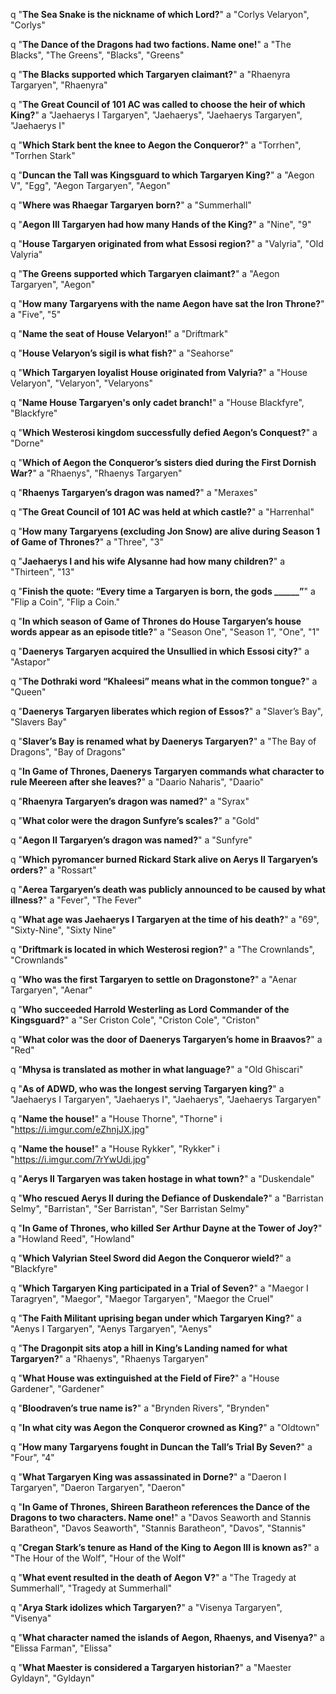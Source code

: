q "**The Sea Snake is the nickname of which Lord?**"
a "Corlys Velaryon", "Corlys"

q "**The Dance of the Dragons had two factions. Name one!**"
a "The Blacks", "The Greens", "Blacks", "Greens"

q "**The Blacks supported which Targaryen claimant?**"
a "Rhaenyra Targaryen", "Rhaenyra"

q "**The Great Council of 101 AC was called to choose the heir of which King?**"
a "Jaehaerys I Targaryen", "Jaehaerys", "Jaehaerys Targaryen", "Jaehaerys I"

q "**Which Stark bent the knee to Aegon the Conqueror?**"
a "Torrhen", "Torrhen Stark"

q "**Duncan the Tall was Kingsguard to which Targaryen King?**"
a "Aegon V", "Egg", "Aegon Targaryen", "Aegon"

q "**Where was Rhaegar Targaryen born?**"
a "Summerhall"

q "**Aegon III Targaryen had how many Hands of the King?**"
a "Nine", "9"

q "**House Targaryen originated from what Essosi region?**"
a "Valyria", "Old Valyria"

q "**The Greens supported which Targaryen claimant?**"
a "Aegon Targaryen", "Aegon"

q "**How many Targaryens with the name Aegon have sat the Iron Throne?**"
a "Five", "5"

q "**Name the seat of House Velaryon!**"
a "Driftmark"

q "**House Velaryon’s sigil is what fish?**"
a "Seahorse"

q "**Which Targaryen loyalist House originated from Valyria?**"
a "House Velaryon", "Velaryon", "Velaryons"

q "**Name House Targaryen's only cadet branch!**"
a "House Blackfyre", "Blackfyre"

q "**Which Westerosi kingdom successfully defied Aegon’s Conquest?**"
a "Dorne"

q "**Which of Aegon the Conqueror’s sisters died during the First Dornish War?**"
a "Rhaenys", "Rhaenys Targaryen"

q "**Rhaenys Targaryen’s dragon was named?**"
a "Meraxes"

q "**The Great Council of 101 AC was held at which castle?**"
a "Harrenhal"

q "**How many Targaryens (excluding Jon Snow) are alive during Season 1 of Game of Thrones?**"
a "Three", "3"

q "**Jaehaerys I and his wife Alysanne had how many children?**"
a "Thirteen", "13"

q "**Finish the quote: “Every time a Targaryen is born, the gods ______”**"
a "Flip a Coin", "Flip a Coin."

q "**In which season of Game of Thrones do House Targaryen’s house words appear as an episode title?**"
a "Season One", "Season 1", "One", "1"

q "**Daenerys Targaryen acquired the Unsullied in which Essosi city?**"
a "Astapor"

q "**The Dothraki word “Khaleesi” means what in the common tongue?**"
a "Queen"

q "**Daenerys Targaryen liberates which region of Essos?**"
a "Slaver’s Bay", "Slavers Bay"

q "**Slaver’s Bay is renamed what by Daenerys Targaryen?**"
a "The Bay of Dragons", "Bay of Dragons"

q "**In Game of Thrones, Daenerys Targaryen commands what character to rule Meereen after she leaves?**"
a "Daario Naharis", "Daario"

q "**Rhaenyra Targaryen’s dragon was named?**"
a "Syrax"

q "**What color were the dragon Sunfyre’s scales?**"
a "Gold"

q "**Aegon II Targaryen’s dragon was named?**"
a "Sunfyre"

q "**Which pyromancer burned Rickard Stark alive on Aerys II Targaryen’s orders?**"
a "Rossart"

q "**Aerea Targaryen’s death was publicly announced to be caused by what illness?**"
a "Fever", "The Fever"

q "**What age was Jaehaerys I Targaryen at the time of his death?**"
a "69", "Sixty-Nine", "Sixty Nine"

q "**Driftmark is located in which Westerosi region?**"
a "The Crownlands", "Crownlands"

q "**Who was the first Targaryen to settle on Dragonstone?**"
a "Aenar Targaryen", "Aenar"

q "**Who succeeded Harrold Westerling as Lord Commander of the Kingsguard?**"
a "Ser Criston Cole", "Criston Cole", "Criston"

q "**What color was the door of Daenerys Targaryen’s home in Braavos?**"
a "Red"

q "**Mhysa is translated as mother in what language?**"
a "Old Ghiscari"

q "**As of ADWD, who was the longest serving Targaryen king?**"
a "Jaehaerys I Targaryen", "Jaehaerys I", "Jaehaerys", "Jaehaerys Targaryen" 

q "**Name the house!**"
a "House Thorne", "Thorne"
i "https://i.imgur.com/eZhnjJX.jpg"

q "**Name the house!**"
a "House Rykker", "Rykker"
i "https://i.imgur.com/7rYwUdi.jpg"

q "**Aerys II Targaryen was taken hostage in what town?**"
a "Duskendale"

q "**Who rescued Aerys II during the Defiance of Duskendale?**"
a "Barristan Selmy", "Barristan", "Ser Barristan", "Ser Barristan Selmy"

q "**In Game of Thrones, who killed Ser Arthur Dayne at the Tower of Joy?**"
a "Howland Reed", "Howland"

q "**Which Valyrian Steel Sword did Aegon the Conqueror wield?**"
a "Blackfyre"

q "**Which Targaryen King participated in a Trial of Seven?**"
a "Maegor I Taragryen", "Maegor", "Maegor Targaryen", "Maegor the Cruel"

q "**The Faith Militant uprising began under which Targaryen King?**"
a "Aenys I Targaryen", "Aenys Targaryen", "Aenys"

q "**The Dragonpit sits atop a hill in King’s Landing named for what Targaryen?**"
a "Rhaenys", "Rhaenys Targaryen"

q "**What House was extinguished at the Field of Fire?**"
a "House Gardener", "Gardener"

q "**Bloodraven’s true name is?**"
a "Brynden Rivers", "Brynden"

q "**In what city was Aegon the Conqueror crowned as King?**"
a "Oldtown"

q "**How many Targaryens fought in Duncan the Tall’s Trial By Seven?**"
a "Four", "4"

q "**What Targaryen King was assassinated in Dorne?**"
a "Daeron I Targaryen", "Daeron Targaryen", "Daeron"

q "**In Game of Thrones, Shireen Baratheon references the Dance of the Dragons to two characters. Name one!**"
a "Davos Seaworth and Stannis Baratheon", "Davos Seaworth", "Stannis Baratheon", "Davos", "Stannis"

q "**Cregan Stark’s tenure as Hand of the King to Aegon III is known as?**"
a "The Hour of the Wolf", "Hour of the Wolf"

q "**What event resulted in the death of Aegon V?**"
a "The Tragedy at Summerhall", "Tragedy at Summerhall"

q "**Arya Stark idolizes which Targaryen?**"
a "Visenya Targaryen", "Visenya"

q "**What character named the islands of Aegon, Rhaenys, and Visenya?**"
a "Elissa Farman", "Elissa"

q "**What Maester is considered a Targaryen historian?**"
a "Maester Gyldayn", "Gyldayn"
